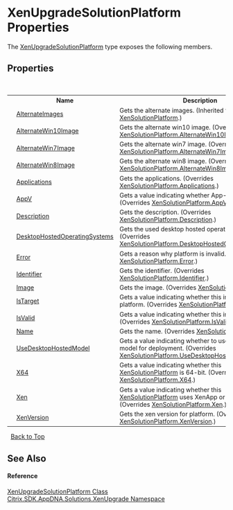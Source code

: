 # XenUpgradeSolutionPlatform Properties
 

The <a href="T_Citrix_SDK_AppDNA_Solutions_XenUpgrade_XenUpgradeSolutionPlatform">XenUpgradeSolutionPlatform</a> type exposes the following members.


## Properties
&nbsp;<table><tr><th></th><th>Name</th><th>Description</th></tr><tr><td>![Public property](media/pubproperty.gif "Public property")</td><td><a href="P_Citrix_SDK_AppDNA_Solutions_Xen_Common_XenSolutionPlatform_AlternateImages">AlternateImages</a></td><td>
Gets the alternate images.
 (Inherited from <a href="T_Citrix_SDK_AppDNA_Solutions_Xen_Common_XenSolutionPlatform">XenSolutionPlatform</a>.)</td></tr><tr><td>![Public property](media/pubproperty.gif "Public property")</td><td><a href="P_Citrix_SDK_AppDNA_Solutions_XenUpgrade_XenUpgradeSolutionPlatform_AlternateWin10Image">AlternateWin10Image</a></td><td>
Gets the alternate win10 image.
 (Overrides <a href="P_Citrix_SDK_AppDNA_Solutions_Xen_Common_XenSolutionPlatform_AlternateWin10Image">XenSolutionPlatform.AlternateWin10Image</a>.)</td></tr><tr><td>![Public property](media/pubproperty.gif "Public property")</td><td><a href="P_Citrix_SDK_AppDNA_Solutions_XenUpgrade_XenUpgradeSolutionPlatform_AlternateWin7Image">AlternateWin7Image</a></td><td>
Gets the alternate win7 image.
 (Overrides <a href="P_Citrix_SDK_AppDNA_Solutions_Xen_Common_XenSolutionPlatform_AlternateWin7Image">XenSolutionPlatform.AlternateWin7Image</a>.)</td></tr><tr><td>![Public property](media/pubproperty.gif "Public property")</td><td><a href="P_Citrix_SDK_AppDNA_Solutions_XenUpgrade_XenUpgradeSolutionPlatform_AlternateWin8Image">AlternateWin8Image</a></td><td>
Gets the alternate win8 image.
 (Overrides <a href="P_Citrix_SDK_AppDNA_Solutions_Xen_Common_XenSolutionPlatform_AlternateWin8Image">XenSolutionPlatform.AlternateWin8Image</a>.)</td></tr><tr><td>![Public property](media/pubproperty.gif "Public property")</td><td><a href="P_Citrix_SDK_AppDNA_Solutions_XenUpgrade_XenUpgradeSolutionPlatform_Applications">Applications</a></td><td>
Gets the applications.
 (Overrides <a href="P_Citrix_SDK_AppDNA_Solutions_Xen_Common_XenSolutionPlatform_Applications">XenSolutionPlatform.Applications</a>.)</td></tr><tr><td>![Public property](media/pubproperty.gif "Public property")</td><td><a href="P_Citrix_SDK_AppDNA_Solutions_XenUpgrade_XenUpgradeSolutionPlatform_AppV">AppV</a></td><td>
Gets a value indicating whether App-V is used.
 (Overrides <a href="P_Citrix_SDK_AppDNA_Solutions_Xen_Common_XenSolutionPlatform_AppV">XenSolutionPlatform.AppV</a>.)</td></tr><tr><td>![Public property](media/pubproperty.gif "Public property")</td><td><a href="P_Citrix_SDK_AppDNA_Solutions_XenUpgrade_XenUpgradeSolutionPlatform_Description">Description</a></td><td>
Gets the description.
 (Overrides <a href="P_Citrix_SDK_AppDNA_Solutions_Xen_Common_XenSolutionPlatform_Description">XenSolutionPlatform.Description</a>.)</td></tr><tr><td>![Public property](media/pubproperty.gif "Public property")</td><td><a href="P_Citrix_SDK_AppDNA_Solutions_XenUpgrade_XenUpgradeSolutionPlatform_DesktopHostedOperatingSystems">DesktopHostedOperatingSystems</a></td><td>
Gets the used desktop hosted operating systems.
 (Overrides <a href="P_Citrix_SDK_AppDNA_Solutions_Xen_Common_XenSolutionPlatform_DesktopHostedOperatingSystems">XenSolutionPlatform.DesktopHostedOperatingSystems</a>.)</td></tr><tr><td>![Public property](media/pubproperty.gif "Public property")</td><td><a href="P_Citrix_SDK_AppDNA_Solutions_XenUpgrade_XenUpgradeSolutionPlatform_Error">Error</a></td><td>
Gets a reason why platform is invalid.
 (Overrides <a href="P_Citrix_SDK_AppDNA_Solutions_Xen_Common_XenSolutionPlatform_Error">XenSolutionPlatform.Error</a>.)</td></tr><tr><td>![Public property](media/pubproperty.gif "Public property")</td><td><a href="P_Citrix_SDK_AppDNA_Solutions_XenUpgrade_XenUpgradeSolutionPlatform_Identifier">Identifier</a></td><td>
Gets the identifier.
 (Overrides <a href="P_Citrix_SDK_AppDNA_Solutions_Xen_Common_XenSolutionPlatform_Identifier">XenSolutionPlatform.Identifier</a>.)</td></tr><tr><td>![Public property](media/pubproperty.gif "Public property")</td><td><a href="P_Citrix_SDK_AppDNA_Solutions_XenUpgrade_XenUpgradeSolutionPlatform_Image">Image</a></td><td>
Gets the image.
 (Overrides <a href="P_Citrix_SDK_AppDNA_Solutions_Xen_Common_XenSolutionPlatform_Image">XenSolutionPlatform.Image</a>.)</td></tr><tr><td>![Public property](media/pubproperty.gif "Public property")</td><td><a href="P_Citrix_SDK_AppDNA_Solutions_XenUpgrade_XenUpgradeSolutionPlatform_IsTarget">IsTarget</a></td><td>
Gets a value indicating whether this instance is target platform.
 (Overrides <a href="P_Citrix_SDK_AppDNA_Solutions_Xen_Common_XenSolutionPlatform_IsTarget">XenSolutionPlatform.IsTarget</a>.)</td></tr><tr><td>![Public property](media/pubproperty.gif "Public property")</td><td><a href="P_Citrix_SDK_AppDNA_Solutions_XenUpgrade_XenUpgradeSolutionPlatform_IsValid">IsValid</a></td><td>
Gets a value indicating whether this instance is valid.
 (Overrides <a href="P_Citrix_SDK_AppDNA_Solutions_Xen_Common_XenSolutionPlatform_IsValid">XenSolutionPlatform.IsValid</a>.)</td></tr><tr><td>![Public property](media/pubproperty.gif "Public property")</td><td><a href="P_Citrix_SDK_AppDNA_Solutions_XenUpgrade_XenUpgradeSolutionPlatform_Name">Name</a></td><td>
Gets the name.
 (Overrides <a href="P_Citrix_SDK_AppDNA_Solutions_Xen_Common_XenSolutionPlatform_Name">XenSolutionPlatform.Name</a>.)</td></tr><tr><td>![Public property](media/pubproperty.gif "Public property")</td><td><a href="P_Citrix_SDK_AppDNA_Solutions_XenUpgrade_XenUpgradeSolutionPlatform_UseDesktopHostedModel">UseDesktopHostedModel</a></td><td>
Gets a value indicating whether to use desktop hosted model for deployment.
 (Overrides <a href="P_Citrix_SDK_AppDNA_Solutions_Xen_Common_XenSolutionPlatform_UseDesktopHostedModel">XenSolutionPlatform.UseDesktopHostedModel</a>.)</td></tr><tr><td>![Public property](media/pubproperty.gif "Public property")</td><td><a href="P_Citrix_SDK_AppDNA_Solutions_XenUpgrade_XenUpgradeSolutionPlatform_X64">X64</a></td><td>
Gets a value indicating whether this <a href="T_Citrix_SDK_AppDNA_Solutions_Xen_Common_XenSolutionPlatform">XenSolutionPlatform</a> is 64-bit.
 (Overrides <a href="P_Citrix_SDK_AppDNA_Solutions_Xen_Common_XenSolutionPlatform_X64">XenSolutionPlatform.X64</a>.)</td></tr><tr><td>![Public property](media/pubproperty.gif "Public property")</td><td><a href="P_Citrix_SDK_AppDNA_Solutions_XenUpgrade_XenUpgradeSolutionPlatform_Xen">Xen</a></td><td>
Gets a value indicating whether this <a href="T_Citrix_SDK_AppDNA_Solutions_Xen_Common_XenSolutionPlatform">XenSolutionPlatform</a> uses XenApp or XenDesktop.
 (Overrides <a href="P_Citrix_SDK_AppDNA_Solutions_Xen_Common_XenSolutionPlatform_Xen">XenSolutionPlatform.Xen</a>.)</td></tr><tr><td>![Public property](media/pubproperty.gif "Public property")</td><td><a href="P_Citrix_SDK_AppDNA_Solutions_XenUpgrade_XenUpgradeSolutionPlatform_XenVersion">XenVersion</a></td><td>
Gets the xen version for platform.
 (Overrides <a href="P_Citrix_SDK_AppDNA_Solutions_Xen_Common_XenSolutionPlatform_XenVersion">XenSolutionPlatform.XenVersion</a>.)</td></tr></table>&nbsp;
<a href="#xenupgradesolutionplatform-properties">Back to Top</a>

## See Also


#### Reference
<a href="T_Citrix_SDK_AppDNA_Solutions_XenUpgrade_XenUpgradeSolutionPlatform">XenUpgradeSolutionPlatform Class</a><br /><a href="N_Citrix_SDK_AppDNA_Solutions_XenUpgrade">Citrix.SDK.AppDNA.Solutions.XenUpgrade Namespace</a><br />